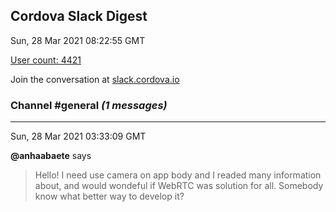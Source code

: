 ## Cordova Slack Digest
Sun, 28 Mar 2021 08:22:55 GMT

[User count: 4421](https://cordova.slack.com/)


Join the conversation at [slack.cordova.io](http://slack.cordova.io/)

### __Channel #general__ _(1 messages)_
---

Sun, 28 Mar 2021 03:33:09 GMT

__@anhaabaete__ says 
> Hello!
> I need use camera on app body and I readed many information about, and would wondeful if WebRTC was solution for all. Somebody know what better way to develop it?
> 
